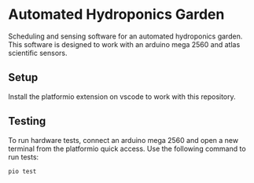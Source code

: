# Automated Hydroponics Garden
Scheduling and sensing software for an automated hydroponics garden. This software is designed to work with an arduino mega 2560 and atlas scientific sensors.

## Setup
Install the platformio extension on vscode to work with this repository. 

## Testing
To run hardware tests, connect an arduino mega 2560 and open a new terminal from the platformio quick access. Use the following command to run tests:
```
pio test
```
